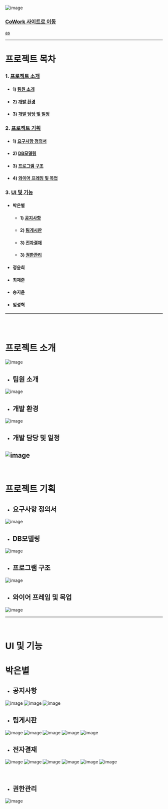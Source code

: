 <!-- 프로젝트 이미지 -->
![image](https://github.com/limbit95/cowork/assets/111622452/032e00da-7bd7-4eea-9e0f-f8de0ba539aa)
### [CoWork 사이트로 이동](http://coworkintranet.site)
<a href="/" donwload>as</a>

---

# 프로젝트 목차
### 1. [프로젝트 소개](#프로젝트-소개)
* #### 1) [팀원 소개](#팀원-소개)
* #### 2) [개발 환경](#개발-환경)
* #### 3) [개발 담당 및 일정](#개발-담당-및-일정)
### 2. [프로젝트 기획](#프로젝트-기획)
* #### 1) [요구사항 정의서](#요구사항-정의서)
* #### 2) [DB모델링](#DB모델링)
* #### 3) [프로그램 구조](#프로그램-구조)
* #### 4) [와이어 프레임 및 목업](#와이어-프레임-및-목업)
### 3. [UI 및 기능](#UI-및-기능)
* #### 박은별
  * #### 1) [공지사항](#공지사항)
  * #### 2) [팀게시판](#팀게시판)
  * #### 3) [전자결재](#전자결재)
  * #### 3) [권한관리](#권한관리)
* #### 정윤희
* #### 최재준
* #### 송지윤
* #### 임성혁

---

<br><br>

# 프로젝트 소개
![image](https://github.com/limbit95/cowork/assets/111622452/221e8100-8b8c-4e9f-9441-936feb5518b5)
* ## 팀원 소개
![image](https://github.com/limbit95/cowork/assets/111622452/f17e0d32-062e-4029-8a71-58290fc503de)
* ## 개발 환경
![image](https://github.com/limbit95/cowork/assets/111622452/e9d333a9-87d2-4087-ac5e-5c1bc0c0ac81)
* ## 개발 담당 및 일정
![image](https://github.com/limbit95/cowork/assets/111622452/a8096ed8-b7b4-456a-9e90-6f3219553cf7)
---

<br>

# 프로젝트 기획
* ## 요구사항 정의서
![image](https://github.com/limbit95/cowork/assets/111622452/129fad25-3da9-4578-8117-fb274b0382cf)
* ## DB모델링
![image](https://github.com/limbit95/cowork/assets/111622452/43d20377-915d-4099-8d44-af06f4049eab)
* ## 프로그램 구조
![image](https://github.com/limbit95/cowork/assets/111622452/e4c5e90e-01de-4499-9fc8-2e9b35664de8)
* ## 와이어 프레임 및 목업
![image](https://github.com/limbit95/cowork/assets/111622452/fcfe433e-a7ba-49b3-a1ed-aee3790eb0b9)

---

<br>

# UI 및 기능
# 박은별
* ## 공지사항
![image](https://github.com/limbit95/cowork/assets/111622452/9a66df2a-8b82-478d-932b-085550ae8303)
![image](https://github.com/limbit95/cowork/assets/111622452/7d9bf789-ed0d-4113-a16b-2c22466c4a7a)
![image](https://github.com/limbit95/cowork/assets/111622452/b2b4f737-4066-42d7-a86e-3f6a6f66f539)
<br>
* ## 팀게시판
![image](https://github.com/limbit95/cowork/assets/111622452/04dcc548-b010-4a53-b266-3cb262b0d3e8)
![image](https://github.com/limbit95/cowork/assets/111622452/360a04ce-da27-4f4e-a392-fc38abea25ce)
![image](https://github.com/limbit95/cowork/assets/111622452/08dc478a-b0d9-4dd9-a28a-f21f7cd7f408)
![image](https://github.com/limbit95/cowork/assets/111622452/e9b6a61d-5990-40ef-abc5-ba16c0b72672)
![image](https://github.com/limbit95/cowork/assets/111622452/9152f178-0109-42a8-b8ab-42ca33b12928)
<br>
* ## 전자결재
![image](https://github.com/limbit95/cowork/assets/111622452/8acd8dff-0efc-4964-89e8-6373ed386909)
![image](https://github.com/limbit95/cowork/assets/111622452/abb4acd4-5404-4ce2-8718-de4aeb6cbe49)
![image](https://github.com/limbit95/cowork/assets/111622452/7074569a-10af-4402-bce8-ac97bd8e06bb)
![image](https://github.com/limbit95/cowork/assets/111622452/a8167a82-453d-457e-9dcf-9c4ab0fc9921)
![image](https://github.com/limbit95/cowork/assets/111622452/39454b30-6cd6-46bd-a914-b55820194266)
![image](https://github.com/limbit95/cowork/assets/111622452/4e4a4251-ff5d-491d-9ed5-1d50b6e1aa8b)

<br>

* ## 권한관리
![image](https://github.com/limbit95/cowork/assets/111622452/9d107f3f-2710-46b4-91be-4889135fc7a0)


